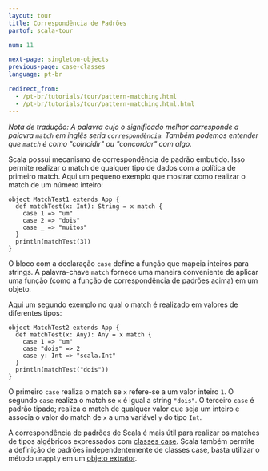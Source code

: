 ```yaml
---
layout: tour
title: Correspondência de Padrões
partof: scala-tour

num: 11

next-page: singleton-objects
previous-page: case-classes
language: pt-br

redirect_from:
  - /pt-br/tutorials/tour/pattern-matching.html
  - /pt-br/tutorials/tour/pattern-matching.html.html
---
```


_Nota de tradução: A palavra cujo o significado melhor corresponde a palavra `match` em inglês seria `correspondência`. Também podemos entender que `match` é como "coincidir" ou "concordar" com algo._

Scala possui mecanismo de correspondência de padrão embutido. Isso permite realizar o match de qualquer tipo de dados com a política de primeiro match. 
Aqui um pequeno exemplo que mostrar como realizar o match de um número inteiro:

```tut
object MatchTest1 extends App {
  def matchTest(x: Int): String = x match {
    case 1 => "um"
    case 2 => "dois"
    case _ => "muitos"
  }
  println(matchTest(3))
}
```

O bloco com a declaração `case` define a função que mapeia inteiros para strings. A palavra-chave `match` fornece uma maneira conveniente de aplicar uma função (como a função de correspondência de padrões acima) em um objeto.

Aqui um segundo exemplo no qual o match é realizado em valores de diferentes tipos:

```tut
object MatchTest2 extends App {
  def matchTest(x: Any): Any = x match {
    case 1 => "um"
    case "dois" => 2
    case y: Int => "scala.Int"
  }
  println(matchTest("dois"))
}
```

O primeiro `case` realiza o match se `x` refere-se a um valor inteiro `1`. O segundo `case` realiza o match se `x` é igual a string `"dois"`. O terceiro `case` é padrão tipado; realiza o match de qualquer valor que seja um inteiro e associa o valor do match de `x` a uma variável `y` do tipo `Int`.

A correspondência de padrões de Scala é mais útil para realizar os matches de tipos algébricos expressados com [classes case](case-classes.html).
Scala também permite a definição de padrões independentemente de classes case, basta utilizar o método `unapply` em um [objeto extrator](extractor-objects.html).
